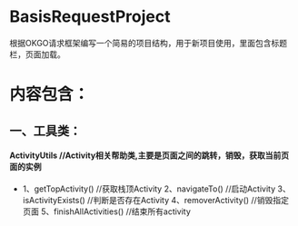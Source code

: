 # BasisRequestProject
根据OKGO请求框架编写一个简易的项目结构，用于新项目使用，里面包含标题栏，页面加载。

# 内容包含：
## 一、工具类：
#### ActivityUtils   //Activity相关帮助类,主要是页面之间的跳转，销毁，获取当前页面的实例
* 1、getTopActivity() //获取栈顶Activity
2、navigateTo()  //启动Activity
3、isActivityExists() //判断是否存在Activity
4、removerActivity()  //销毁指定页面
5、finishAllActivities()  //结束所有activity
